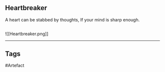 ## Heartbreaker
A heart can be stabbed by thoughts,
If your mind is sharp enough.
## 
![[Heartbreaker.png]]

---
## Tags
#Artefact